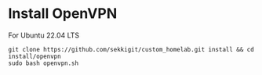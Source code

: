 # Install OpenVPN

For Ubuntu 22.04 LTS 

```
git clone https://github.com/sekkigit/custom_homelab.git install && cd install/openvpn
sudo bash openvpn.sh
```
